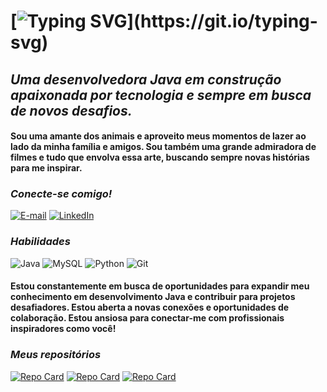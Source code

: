 # [![Typing SVG](https://readme-typing-svg.herokuapp.com?font=Fira+Code&size=19&pause=1000&color=&width=435&lines=Olá!+Bem-vindo(a)+ao+meu+perfil+GitHub!;👋+Prazer%2C+meu+nome+%C3%A9+Letícia+Silva.)](https://git.io/typing-svg) 

## *Uma desenvolvedora Java em construção apaixonada por tecnologia e sempre em busca de novos desafios.* 

#### Sou uma amante dos animais e aproveito meus momentos de lazer ao lado da minha família e amigos. Sou também uma grande admiradora de filmes e tudo que envolva essa arte, buscando sempre novas histórias para me inspirar.

### *Conecte-se comigo!*
[![E-mail](https://img.shields.io/badge/-Email-000?style=for-the-badge&logo=gmail&logoColor=1111)](mailto:leticiassb99@gmail.com)
[![LinkedIn](https://img.shields.io/badge/-LinkedIn-000?style=for-the-badge&logo=linkedin&logoColor)](https://www.linkedin.com/in/let%C3%ADcia-silva-572856155/)

### *Habilidades*
![Java](https://img.shields.io/badge/java-%23ED8B00.svg?style=for-the-badge&logo=openjdk&logoColor=white)
![MySQL](https://img.shields.io/badge/MySQL-00000F?style=for-the-badge&logo=mysql&logoColor=white)
![Python](https://img.shields.io/badge/python-3670A0?style=for-the-badge&logo=python&logoColor=ffdd54)
![Git](https://img.shields.io/badge/GIT-E44C30?style=for-the-badge&logo=git&logoColor=white)




#### **Estou constantemente em busca de oportunidades para expandir meu conhecimento em desenvolvimento Java e contribuir para projetos desafiadores. Estou aberta a novas conexões e oportunidades de colaboração. Estou ansiosa para conectar-me com profissionais inspiradores como você!**

### *Meus repositórios*
[![Repo Card](https://github-readme-stats.vercel.app/api/pin/?username=Leticiassb&repo=dio-lab-open-source&bg_color=000&border_color=30A3DC&show_icons=true&icon_color=30A3DC&title_color=E94D5F&text_color=FFF)](https://github.com/Leticiassb/dio-lab-open-source)
[![Repo Card](https://github-readme-stats.vercel.app/api/pin/?username=Leticiassb&repo=sistema-notas-com-login&bg_color=000&border_color=30A3DC&show_icons=true&icon_color=30A3DC&title_color=E94D5F&text_color=FFF)](https://github.com/Leticiassb/sistema-notas-com-login)
[![Repo Card](https://github-readme-stats.vercel.app/api/pin/?username=Leticiassb&repo=Conta-Bancaria-DIO&bg_color=000&border_color=30A3DC&show_icons=true&icon_color=30A3DC&title_color=E94D5F&text_color=FFF)](https://github.com/Leticiassb/Conta-Bancaria-DIO)
